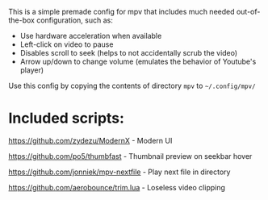 This is a simple premade config for mpv that includes much needed out-of-the-box configuration, such as:

* Use hardware acceleration when available
* Left-click on video to pause
* Disables scroll to seek (helps to not accidentally scrub the video)
* Arrow up/down to change volume (emulates the behavior of Youtube's player)

Use this config by copying the contents of directory `mpv` to `~/.config/mpv/`

# Included scripts:

https://github.com/zydezu/ModernX       - Modern UI

https://github.com/po5/thumbfast        - Thumbnail preview on seekbar hover

https://github.com/jonniek/mpv-nextfile - Play next file in directory

https://github.com/aerobounce/trim.lua  - Loseless video clipping
